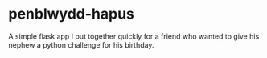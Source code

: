 # penblwydd-hapus

A simple flask app I put together quickly for a friend who wanted to give his nephew a python challenge for his birthday.
